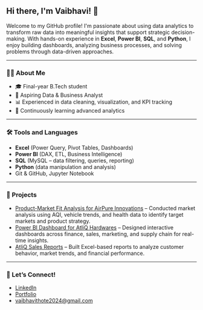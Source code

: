 ## Hi there, I'm Vaibhavi! 👋

Welcome to my GitHub profile! I'm passionate about using data analytics to transform raw data into meaningful insights that support strategic decision-making. With hands-on experience in **Excel**, **Power BI**, **SQL**, and **Python**, I enjoy building dashboards, analyzing business processes, and solving problems through data-driven approaches.

---

### 👩‍💼 About Me

* 🎓 Final-year B.Tech student
* 💼 Aspiring Data & Business Analyst
* 📊 Experienced in data cleaning, visualization, and KPI tracking
* 🌱 Continuously learning advanced analytics

---

### 🛠️ Tools and Languages

* **Excel** (Power Query, Pivot Tables, Dashboards)
* **Power BI** (DAX, ETL, Business Intelligence)
* **SQL** (MySQL – data filtering, queries, reporting)
* **Python** (data manipulation and analysis)
* Git & GitHub, Jupyter Notebook

---

### 📂 Projects

* [Product-Market Fit Analysis for AirPure Innovations](https://app.powerbi.com/view?r=eyJrIjoiYmI1OWFkYmYtM2ZlNi00NGY5LWE2NTQtOWUwZGQ5M2Y5N2VlIiwidCI6ImQ0MzBkNGE4LThhNDctNDI2OC1iMjk2LTUxMDRlNmY2MmUwZSJ9) – Conducted market analysis using AQI, vehicle trends, and health data to identify target markets and product strategy.
* [Power BI Dashboard for AtliQ Hardwares](https://app.powerbi.com/view?r=eyJrIjoiOWE0ZTkyNTQtNDQ2Ny00YTViLTkyNGQtNTYzYjNjODlkYzUwIiwidCI6ImQ0MzBkNGE4LThhNDctNDI2OC1iMjk2LTUxMDRlNmY2MmUwZSJ9) – Designed interactive dashboards across finance, sales, marketing, and supply chain for real-time insights.
* [AtliQ Sales Reports](https://drive.google.com/drive/folders/1hkxNjehVHQZsXi0kFvFesfX6qEgyt8jP) – Built Excel-based reports to analyze customer behavior, market trends, and financial performance.

---

### 🔗 Let’s Connect!

* [LinkedIn](https://www.linkedin.com/in/vaibhavi-thote-a99b7b353/)
* [Portfolio](https://codebasics.io/portfolio/Vaibhavi-Thote)
* vaibhavithote2024@gmail.com
